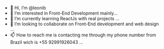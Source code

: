 - 👋 Hi, I’m @leonib
- 👀 I’m interested in Front-End Development mainly...
- 🌱 I’m currently learning ReactJs with real projects ...
- 💞️ I’m looking to collaborate on Front-End development and web design ...
- 📫 How to reach me is contacting me through my phone number from Brazil wich is +55 92991926043 ...

<!---
leonib/leonib is a ✨ special ✨ repository because its `README.md` (this file) appears on your GitHub profile.
You can click the Preview link to take a look at your changes.
--->
